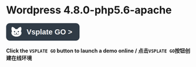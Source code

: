 # Wordpress 4.8.0-php5.6-apache

<a href="https://www.vsplate.com/?docker-compose=https://github.com/vsplate/dcenvs/wordpress/4.8.0-php5.6-apache"><img alt="VSPLATE GO" src="https://raw.githubusercontent.com/vsplate/images/master/vsgo_btn.png" width="200px"></a>

**Click the `VSPLATE GO` button to launch a demo online / 点击`VSPLATE GO`按钮创建在线环境**